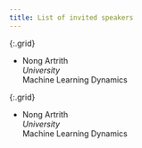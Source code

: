 ```yaml
---
title: List of invited speakers
---
```


<!-- <object data="/assets/speakers - Sheet1.pdf" width="100%" height="100%" type='application/pdf'></object>
 -->
<style>
 .grid {
  display: flex;
 }
.col-1-2 {
  flex: 1;
}
.cole-1-2:last-child {
  margin-left: 20px;
}
</style>


{:.grid}
* Nong Artrith   
*University*   
Machine Learning Dynamics   


{:.grid}
* Nong Artrith   
*University*    
Machine Learning Dynamics   